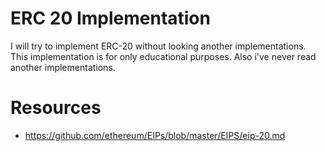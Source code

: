 # ERC 20 Implementation

I will try to implement ERC-20 without looking another implementations. This implementation is for only educational purposes. Also i've never read another implementations.

# Resources

- https://github.com/ethereum/EIPs/blob/master/EIPS/eip-20.md
